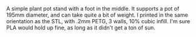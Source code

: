 A simple plant pot stand with a foot in the middle. It supports a pot of 195mm diameter,
and can take quite a bit of weight. I printed in the same orientation as the STL, with
.2mm PETG, 3 walls, 10% cubic infill. I'm sure PLA would hold up fine, as long as it
didn't get a ton of sun.
